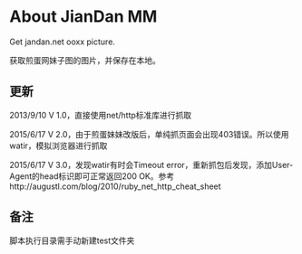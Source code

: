 ﻿# About JianDan MM

Get jandan.net ooxx picture.

获取煎蛋网妹子图的图片，并保存在本地。


## 更新
2013/9/10 V 1.0，直接使用net/http标准库进行抓取

2015/6/17 V 2.0，由于煎蛋妹妹改版后，单纯抓页面会出现403错误。所以使用watir，模拟浏览器进行抓取

2015/6/17 V 3.0，发现watir有时会Timeout error，重新抓包后发现，添加User-Agent的head标识即可正常返回200 OK。参考http://augustl.com/blog/2010/ruby_net_http_cheat_sheet


## 备注
脚本执行目录需手动新建test文件夹